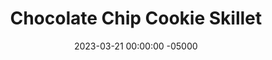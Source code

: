 ---
layout: post
title:  "Chocolate Chip Cookie Skillet"
date:   2023-03-21 00:00:00 -05000
categories: 
- Recipes
- Healthier Dessert
permalink: /recipes/chocolate-chip-cookie-skillet
image: /assets/Food/Healthier Dessert/Cookie Skillet/cookie-skillet-cover.jpg
ing: cookieskillet-ing
facts: cookieskillet-facts
section1: 
start2: 
section2: 
start3: 
section3: 
start4: 
section4: 
start5: 
section5: 
Prep: 15
Rest: 
Cook: 30
Source1: 
Source2: 
whisk: https://s.samsungfood.com/SUiF7
tags: 
- sugar free
- gluten free
- dates
- bananas
- oat flour
- oats
- chickpeas
- garbanzo
- beans
- chocolate chips
Description: Here is a giant chocolate chip cookie. Because that's what cookie cake is. I've made it added sugar free and gluten free, utilizing dates, chickpeas, bananas, peanut butter, and oats. This dessert is like eating a large chocolate chip cookie with a fork, and goes great with a scoop of <a href="neopolitan-banana-ice-cream">Neopolitan Banana Ice Cream</a> right on top of it
Instructions: 
- Preheat the oven to 350F, and lightly grease a 10" cast iron pan with oil<br><br>

- In a small bowl, cover your dates with hot water, and let soak for 10 minutes to soften. Drain the soaking liquid, and transfer to a food processor<br><br>

- To the food processor with the dates, add an entire can of chickpeas (NOT drained or rinsed), bananas, and peanut butter (or any other nut/seed butter). Blend until smooth, and no chunks remain. Transfer to a large bowl<br><br>
- <center><img src="/assets/Food/Healthier Dessert/Cookie Skillet/cookie-cake-blended.jpg" alt="" class="instruction-image"></center><br>

- With a silicone spatula, mix in almond (or vanilla) baking powder, baking soda, and salt. Mix in the oat flour until fully combined. Fold in half the chocolate chips, reserving the rest for the top<br><br>
- <center><img src="/assets/Food/Healthier Dessert/Cookie Skillet/cookie-cake-bowl.jpg" alt="" class="instruction-image"></center><br>

- Transfer your batter to the pan, and spread to an even thickness. Top with your remaining chocolate chips<br><br>
- <center><img src="/assets/Food/Healthier Dessert/Cookie Skillet/cookie-cake-raw.jpg" alt="" class="instruction-image"></center><br>

- Bake in a 350F oven for about 30 minutes, or until lightly golden brown and it registers an internal temperature of 195F<br><br>
- <center><img src="/assets/Food/Healthier Dessert/Cookie Skillet/cookie-cake-baked.jpg" alt="" class="instruction-image"></center><br>

- Let cool totally in the pan before slicing and serving. Serve warm or cold<br><br>
- <center><img src="/assets/Food/Healthier Dessert/Cookie Skillet/cookie-cake-sliced.jpg" alt="" class="instruction-image"></center>
---
